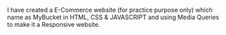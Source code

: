 I have created a E-Commerce website (for practice purpose only) which name as MyBucket in HTML, CSS & JAVASCRIPT
and using Media Queries to make it a Responsive website. 